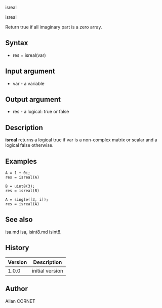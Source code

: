 



isreal


isreal

Return true if all imaginary part is a zero array.

## Syntax

- res = isreal(var)

## Input argument

 - var - a variable

## Output argument

 - res - a logical: true or false

## Description

<b>isreal</b> returns a logical true if var is a non-complex matrix or scalar and a logical false otherwise.

## Examples

```Nelson
A = 1 + 0i;
res = isreal(A)
```
```Nelson
B = uint8(3);
res = isreal(B)
```
```Nelson
A = single([3, i]);
res = isreal(A)
```

## See also

isa.md isa, isint8.md isint8.
## History

|Version|Description|
|------|------|
|1.0.0|initial version|


## Author

Allan CORNET



